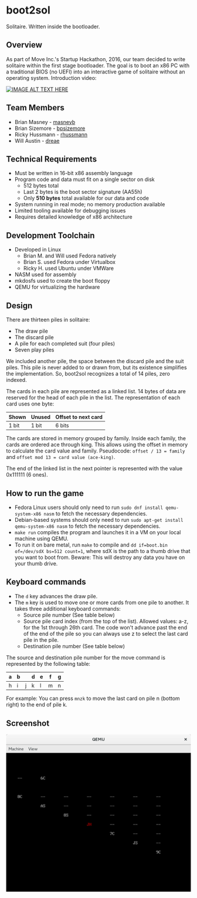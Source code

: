 # boot2sol

Solitaire. Written inside the bootloader.

## Overview
As part of Move Inc.'s Startup Hackathon, 2016, our team decided to write
solitaire within the first stage bootloader. The goal is to boot an x86
PC with a traditional BIOS (no UEFI) into an interactive game of solitaire
without an operating system. Introduction video:

[![IMAGE ALT TEXT HERE](http://img.youtube.com/vi/3hT80P14Tz8/0.jpg)](http://www.youtube.com/watch?v=3hT80P14Tz8)

## Team Members
* Brian Masney - [masneyb](https://github.com/masneyb)
* Brian Sizemore - [bpsizemore](https://github.com/bpsizemore)
* Ricky Hussmann - [rhussmann](https://github.com/rhussmann)
* Will Austin - [dreae](https://github.com/dreae)

## Technical Requirements
* Must be written in 16-bit x86 assembly language
* Program code and data must fit on a single sector on disk
  * 512 bytes total
  * Last 2 bytes is the boot sector signature (AA55h)
  * Only **510 bytes** total available for our data and code
* System running in real mode; no memory production available
* Limited tooling available for debugging issues
* Requires detailed knowledge of x86 architecture

## Development Toolchain
* Developed in Linux
  * Brian M. and Will used Fedora natively
  * Brian S. used Fedora under Virtualbox
  * Ricky H. used Ubuntu under VMWare
* NASM used for assembly
* mkdosfs used to create the boot floppy
* QEMU for virtualizing the hardware


## Design
There are thirteen piles in solitaire:
* The draw pile
* The discard pile
* A pile for each completed suit (four piles)
* Seven play piles

We included another pile, the space between the discard pile and the suit piles.
This pile is never added to or drawn from, but its existence simplifies the
implementation. So, boot2sol recognizes a total of 14 piles, zero indexed.

The cards in each pile are represented as a linked list. 14 bytes of data are
reserved for the head of each pile in the list. The representation of each
card uses one byte:

Shown | Unused | Offset to next card
------|--------|--------------------
1 bit | 1 bit  | 6 bits

The cards are stored in memory grouped by family. Inside each family, the cards
are ordered ace through king. This allows using the offset in memory to calculate
the card value and family.
Pseudocode: `offset / 13 = family` and `offset mod 13 = card value (ace-king)`.

The end of the linked list in the next pointer is represented with the value
0x111111 (6 ones).


## How to run the game

* Fedora Linux users should only need to run `sudo dnf install qemu-system-x86 nasm`
  to fetch the necessary dependencies.
* Debian-based systems should only need to run `sudo apt-get install qemu-system-x86 nasm`
  to fetch the necessary dependencies.
* `make run` compiles the program and launches it in a VM on your local machine using QEMU.
* To run it on bare metal, run `make` to compile and `dd if=boot.bin of=/dev/sdX bs=512 count=1`,
  where sdX is the path to a thumb drive that you want to boot from. Beware: This will
  destroy any data you have on your thumb drive.


## Keyboard commands
* The `d` key advances the draw pile.
* The `m` key is used to move one or more cards from one pile to another. It takes three additional keyboard commands:
  * Source pile number (See table below)
  * Source pile card index (from the top of the list). Allowed values: a-z, for the 1st through 26th card. The code won't advance past the end of the end of the pile so you can always use z to select the last card pile in the pile.
  * Destination pile number (See table below)

The source and destination pile number for the move command is represented
by the following table:

 a | b |   | d | e | f | g
---|---|---|---|---|---|---
 h | i | j | k | l | m | n

For example: You can press `mnzk` to move the last card on pile n (bottom right) to the end of pile k.


## Screenshot

![boot2sol initial page](images/boot2sol-initial-startup.png "boot2sol initial page")

